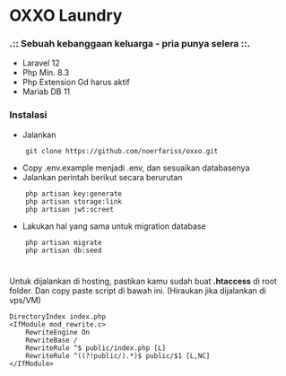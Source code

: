 # OXXO Laundry

### .:: Sebuah kebanggaan keluarga - pria punya selera ::.

- Laravel 12
- Php Min. 8.3
- Php Extension Gd harus aktif
- Mariab DB 11

### Instalasi
- Jalankan
```
    git clone https://github.com/noerfariss/oxxo.git
```

- Copy .env.example menjadi .env, dan sesuaikan databasenya
- Jalankan perintah berikut secara berurutan
``` 
    php artisan key:generate
    php artisan storage:link
    php artisan jwt:screet
```

- Lakukan hal yang sama untuk migration database
``` 
    php artisan migrate
    php artisan db:seed
```

#
#

Untuk dijalankan di hosting, pastikan kamu sudah buat <b>.htaccess</b> di root folder. Dan copy paste script di bawah ini. (Hiraukan jika dijalankan di vps/VM)
``` 
DirectoryIndex index.php
<IfModule mod_rewrite.c>
    RewriteEngine On
    RewriteBase /
    RewriteRule ^$ public/index.php [L]
    RewriteRule ^((?!public/).*)$ public/$1 [L,NC]
</IfModule>

```

